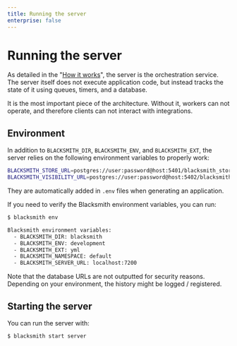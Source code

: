 ```yaml
---
title: Running the server
enterprise: false
---
```


# Running the server

As detailed in the "[How it works](/blacksmith/start/onboarding/how)", the server
is the orchestration service. The server itself does not execute application code,
but instead tracks the state of it using queues, timers, and a database.

It is the most important piece of the architecture. Without it, workers can not
operate, and therefore clients can not interact with integrations. 

## Environment

In addition to `BLACKSMITH_DIR`, `BLACKSMITH_ENV`, and `BLACKSMITH_EXT`, the server
relies on the following environment variables to properly work:
```bash
BLACKSMITH_STORE_URL=postgres://user:password@host:5401/blacksmith_store
BLACKSMITH_VISIBILITY_URL=postgres://user:password@host:5402/blacksmith_visibility
```

They are automatically added in `.env` files when generating an application.

If you need to verify the Blacksmith environment variables, you can run:
```bash
$ blacksmith env

Blacksmith environment variables:
  - BLACKSMITH_DIR: blacksmith
  - BLACKSMITH_ENV: development
  - BLACKSMITH_EXT: yml
  - BLACKSMITH_NAMESPACE: default
  - BLACKSMITH_SERVER_URL: localhost:7200
```

Note that the database URLs are not outputted for security reasons. Depending on
your environment, the history might be logged / registered.

## Starting the server

You can run the server with:
```bash
$ blacksmith start server
```
